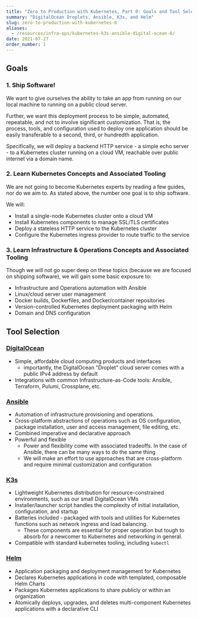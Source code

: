 ```yaml
---
title: "Zero to Production with Kubernetes, Part 0: Goals and Tool Selection"
summary: "DigitalOcean Droplets, Ansible, K3s, and Helm"
slug: zero-to-production-with-kubernetes-0
aliases:
  - /resources/infra-ops/kubernetes-k3s-ansible-digital-ocean-0/
date: 2021-07-27
order_number: 1
---
```


## Goals

### 1. Ship Software!

We want to give ourselves the ability to take an app from running on our local machine to running on a public cloud server.

Further, we want this deployment process to be simple, automated, repeatable, and not to involve significant customization.
That is, the process, tools, and configuration used to deploy one application should be easily transferable to a second, third, or hundredth application.

Specifically, we will deploy a backend HTTP service - a simple echo server - to a
Kubernetes cluster running on a cloud VM, reachable over public internet via a domain name.

### 2. Learn Kubernetes Concepts and Associated Tooling

We are not going to become Kubernetes experts by reading a few guides, nor do we aim to.
As stated above, the number one goal is to ship software.

We will:

* Install a single-node Kubernetes cluster onto a cloud VM
* Install Kubernetes components to manage SSL/TLS certificates
* Deploy a stateless HTTP service to the Kubernetes cluster
* Configure the Kubernetes ingress provider to route traffic to the service

### 3. Learn Infrastructure & Operations Concepts and Associated Tooling

Though we will not go super deep on these topics (because we are focused on shipping software),
we will gain some basic exposure to:

* Infrastructure and Operations automation with Ansible
* Linux/cloud server user management
* Docker builds, Dockerfiles, and Docker/container repositories
* Version-controlled Kubernetes deployment packaging with Helm
* Domain and DNS configuration

<!---
Practices and Preferences:
* Automation of Manual Processes
* Infrastructure as Code
* Declarative over Imperative
Tools: Ansible, Helm, K3s, and DigitalOcean
-->

## Tool Selection

### [DigitalOcean](https://digitalocean.com/)
* Simple, affordable cloud computing products and interfaces
  * importantly, the DigitalOcean "Droplet" cloud server comes with a public IPv4 address by default
* Integrations with common Infrastructure-as-Code tools: Ansible, Terraform, Pulumi, Crossplane, etc.

### [Ansible](https://docs.ansible.com/ansible/latest/)
* Automation of infrastructure provisioning and operations.
* Cross-platform abstractions of operations such as OS configuration, package installation, user and access management, file editing, etc.
* Combined imperative and declarative approach
* Powerful and flexible
  * Power and flexibility come with associated tradeoffs.
  In the case of Ansible, there can be many ways to do the same thing
  * We will make an effort to use approaches that are cross-platform and require minimal customization and configuration


### [K3s](https://rancher.com/docs/k3s/latest/en/)
* Lightweight Kubernetes distribution for resource-constrained environments, such as our small DigitalOcean VMs
* Installer/launcher script handles the complexity of initial installation, configuration, and startup
* Batteries included - packaged with tools and utilities for Kubernetes functions such as network ingress and load balancing.
  * These components are essential for proper operation but tough to absorb for a newcomer to Kubernetes and networking in general.
* Compatible with standard kubernetes tooling, including `kubectl`

### [Helm](https://helm.sh/docs/)
* Application packaging and deployment management for Kubernetes
* Declares Kubernetes applications in code with templated, composable Helm Charts
* Packages Kubernetes applications to share publicly or within an organization
* Atomically deploys, upgrades, and deletes multi-component Kubernetes applications with a declarative CLI
